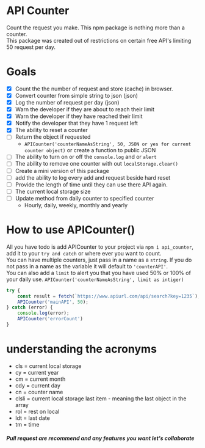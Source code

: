 # API Counter
Count the request you make. This npm package is nothing more than a counter.  
This package was created out of restrictions on certain free API's limiting 50 request per day.

# Goals
- [x] Count the the number of request and store (cache) in browser.
- [x] Convert counter from simple string to json (json)
- [x] Log the number of request per day (json)
- [x] Warn the developer if they are about to reach their limit
- [x] Warn the developer if they have reached their limit
- [x] Notify the developer that they have 1 request left
- [x] The ability to reset a counter
- [ ] Return the object if requested
    - ```APICounter('counterNameAsString', 50, JSON or yes for current counter object)``` or create a function to public JSON
- [ ] The ability to turn on or off the ```console.log``` and or ```alert```
- [ ] The ability to remove one counter with out ```localStorage.clear()```
- [ ] Create a mini version of this package
- [ ] add the ability to log every add and request beside hard reset
- [ ] Provide the length of time until they can use there API again.
- [ ] The current local storage size
- [ ] Update method from daily counter to specified counter 
    - Hourly, daily, weekly, monthly and yearly

# How to use APICounter()
All you have todo is add APICounter to your project via ```npm i api_counter```, add it to your ```try and catch``` or where ever you want to count.  
You can have multiple counters, just pass in a name as a ```string```. If you do not pass in a name as the variable it will default to ```'counterAPI'```.  
You can also add a ```limit``` to alert you that you have used 50% or 100% of your daily use. ```APICounter('counterNameAsString', limit as intiger)``` 
```javascript
try {
    const result = fetch(`https://www.apiurl.com/api/search?key=1235`);
    APICounter('mainAPI', 50);
} catch (error) {
    console.log(error);
    APICounter('errorCount')
}
```

# understanding the acronyms
* cls = current local storage
* cy = current year
* cm = current month
* cdy = current day
* cn = counter name
* clsli = current local storage last item - meaning the last object in the array
* rol = rest on local
* ldt = last date
* tm = time

##### Pull request are recommend and any features you want let's collaborate